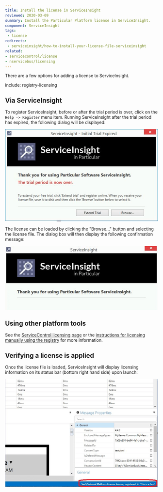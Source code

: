 ```yaml
---
title: Install the license in ServiceInsight
reviewed: 2020-03-09
summary: Install the Particular Platform license in ServiceInsight.
component: ServiceInsight
tags:
 - license
redirects:
 - serviceinsight/how-to-install-your-license-file-serviceinsight
related:
- servicecontrol/license
- nservicebus/licensing
---
```


There are a few options for adding a license to ServiceInsight.

include: registry-licensing


## Via ServiceInsight

To register ServiceInsight, before or after the trial period is over, click on the `Help -> Register` menu item. Running ServiceInsight after the trial period has expired, the following dialog will be displayed:

![trial period expiration](images/trial-period-expiration.png)

The license can be loaded by clicking the "Browse..." button and selecting the license file. The dialog box will then display the following confirmation message:

![trial period licensed](images/trial-period-licensed.png)


## Using other platform tools

See the [ServiceControl licensing page](/servicecontrol/license.md) or the [instructions for licensing manually using the registry](/nservicebus/licensing/?version=core_6#license-management-using-the-registry) for more information.


## Verifying a license is applied

Once the license file is loaded, ServiceInsight will display licensing information on its status bar (bottom right hand side) upon launch:

![license verified](images/license-verified.png 'width=500')
